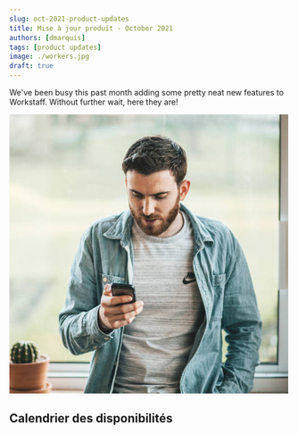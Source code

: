 ```yaml
---
slug: oct-2021-product-updates
title: Mise à jour produit - October 2021
authors: [dmarquis]
tags: [product updates]
image: ./workers.jpg
draft: true
---
```


We've been busy this past month adding some pretty neat new features to Workstaff. Without further wait, here they are!

<!--truncate-->
![Alt text](./workers.jpg "title")


## Calendrier des disponibilités
